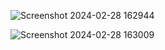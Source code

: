 ![Screenshot 2024-02-28 162944](https://github.com/stuffie1/Gestion_Produits/assets/138445947/0c40e6db-97fe-41bc-aee5-df3b05ec2beb)


![Screenshot 2024-02-28 163009](https://github.com/stuffie1/Gestion_Produits/assets/138445947/ca13a7a1-959a-455c-b13f-6b00ef8c4dae)
